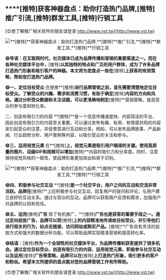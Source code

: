 ## ****[推特]**获客神器盘点：助你打造热门品牌,**[推特]**推广引流,**[推特]**群发工具,**[推特]**行销工具**

[😍想了解推广相关软件的朋友请登录 http://www.vst.tw](http://www.vst.tw)

 <center><img src="https://vst.tw/MP4/tuiguang/png/2.png" alt="**[推特]**获客神器盘点：助你打造热门品牌,**[推特]**推广引流,**[推特]**群发工具,**[推特]**行销工具"></center>

**😄导语：在互联网时代，社交媒体已成为品牌传播和营销的重要渠道之一。而在各种社交媒体平台中，**[推特]**以其独特的特点和广泛的用户群体，成为了许多品牌打造热门形象和吸引客户的神器。本文将为您盘点一些在**[推特]**上获客的有效策略，帮助您打造热门品牌。**

**😄一、定位目标受众**
在使用**[推特]**进行品牌营销之前，首先需要清楚地定位目标受众。了解受众的兴趣、需求和消费习惯，有助于确定**[推特]**内容的方向和风格。通过分析受众数据和关注话题，可以更准确地制定**[推特]**营销策略，提高受众的参与度和转化率。

二、创造有吸引力的内容
**[推特]**是一个信息传播速度快、内容简洁的平台，因此创造有吸引力的内容至关重要。可以通过发布有趣、有用、有情感共鸣的内容来引起受众的注意，并促使其进行互动和分享。例如，可以发布品牌故事、产品新闻、行业趋势分析、用户案例等内容，以吸引受众的关注和参与。

**😄三、运用视觉元素**
在**[推特]**上，视觉元素是吸引用户眼球的关键。使用高质量的图片、动画GIF和视频可以增加**[推特]**内容的吸引力和分享度。同时，注意保持视觉风格的一致性，使品牌形象更加突出和易于识别。

 <center><img src="https://vst.tw/MP4/tuiguang/png/2.png" alt="**[推特]**获客神器盘点：助你打造热门品牌,**[推特]**推广引流,**[推特]**群发工具,**[推特]**行销工具"></center>

**😄四、积极参与社交互动**
**[推特]**是一个社交平台，用户之间的互动和交流非常活跃。品牌在**[推特]**上应积极参与社交互动，回复用户的提问和评论，与用户建立良好的互动关系。通过与受众的互动，品牌可以获取用户反馈和需求，加强用户对品牌的认知和信任。

**😄五、运用**[推特]**广告**
除了有机推广，**[推特]**广告也是获客的重要手段之一。通过定向投放广告，品牌可以将**[推特]**上的内容精准地传递给目标受众，并引导他们进行相关的行为，如点击链接、访问网站或购买产品。**[推特]**广告具有灵活的投放方式和强大的数据分析功能，可以帮助品牌实现精准营销和提高转化率。

**😄结语：**[推特]**作为一个全球性的社交媒体平台，为品牌传播和获客提供了很多机会。通过定位目标受众、创造有吸引力的内容、运用视觉元素、积极参与社交互动以及运用**[推特]**广告等策略，品牌可以在**[推特]**上打造热门形象，吸引更多的客户和粉丝。希望本文所提供的盘点能对您的品牌营销工作有所帮助。**

[😍想了解推广相关软件的朋友请登录 http://www.vst.tw](http://www.vst.tw)



